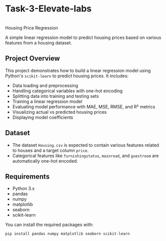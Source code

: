 # Task-3-Elevate-labs
<br>
 Housing Price Regression

A simple linear regression model to predict housing prices based on various features from a housing dataset.

## Project Overview

This project demonstrates how to build a linear regression model using Python's `scikit-learn` to predict housing prices. It includes:

- Data loading and preprocessing  
- Handling categorical variables with one-hot encoding  
- Splitting data into training and testing sets  
- Training a linear regression model  
- Evaluating model performance with MAE, MSE, RMSE, and R² metrics  
- Visualizing actual vs predicted housing prices  
- Displaying model coefficients  

## Dataset

- The dataset `Housing.csv` is expected to contain various features related to houses and a target column `price`.
- Categorical features like `furnishingstatus`, `mainroad`, and `guestroom` are automatically one-hot encoded.

## Requirements

- Python 3.x  
- pandas  
- numpy  
- matplotlib  
- seaborn  
- scikit-learn  

You can install the required packages with:

```bash
pip install pandas numpy matplotlib seaborn scikit-learn
